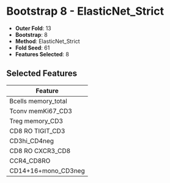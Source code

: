 # Bootstrap 8 - ElasticNet_Strict

- **Outer Fold**: 13
- **Bootstrap**: 8
- **Method**: ElasticNet_Strict
- **Fold Seed**: 61
- **Features Selected**: 8

## Selected Features

| Feature |
|---------|
| Bcells memory_total |
| Tconv memKi67_CD3 |
| Treg memory_CD3 |
| CD8 RO TIGIT_CD3 |
| CD3hi_CD4neg |
| CD8 RO CXCR3_CD8 |
| CCR4_CD8RO |
| CD14+16+mono_CD3neg |
